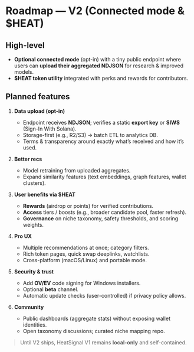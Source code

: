 # Roadmap — V2 (Connected mode & $HEAT)

## High-level

- **Optional connected mode** (opt-in) with a tiny public endpoint where users can **upload their aggregated NDJSON** for research & improved models.
- **$HEAT token utility** integrated with perks and rewards for contributors.

## Planned features

1. **Data upload (opt-in)**
   - Endpoint receives **NDJSON**; verifies a static **export key** or **SIWS** (Sign-In With Solana).
   - Storage-first (e.g., R2/S3) → batch ETL to analytics DB.
   - Terms & transparency around exactly what’s received and how it’s used.

2. **Better recs**
   - Model retraining from uploaded aggregates.
   - Expand similarity features (text embeddings, graph features, wallet clusters).

3. **User benefits via $HEAT**
   - **Rewards** (airdrop or points) for verified contributions.
   - **Access** tiers / boosts (e.g., broader candidate pool, faster refresh).
   - **Governance** on niche taxonomy, safety thresholds, and scoring weights.

4. **Pro UX**
   - Multiple recommendations at once; category filters.
   - Rich token pages, quick swap deeplinks, watchlists.
   - Cross-platform (macOS/Linux) and portable mode.

5. **Security & trust**
   - Add **OV/EV** code signing for Windows installers.
   - Optional **beta** channel.
   - Automatic update checks (user-controlled) if privacy policy allows.

6. **Community**
   - Public dashboards (aggregate stats) without exposing wallet identities.
   - Open taxonomy discussions; curated niche mapping repo.

> Until V2 ships, HeatSignal V1 remains **local-only** and self-contained.
